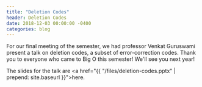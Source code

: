 ```yaml
---
title: "Deletion Codes"
header: Deletion Codes
date: 2018-12-03 00:00:00 -0400
categories: blog
---
```


For our final meeting of the semester, we had professor Venkat Guruswami present a talk on deletion codes, a subset of error-correction codes. Thank you to everyone who came to Big O this semester! We'll see you next year!

The slides for the talk are <a href="{{ "/files/deletion-codes.pptx" | prepend: site.baseurl }}">here</a>.

